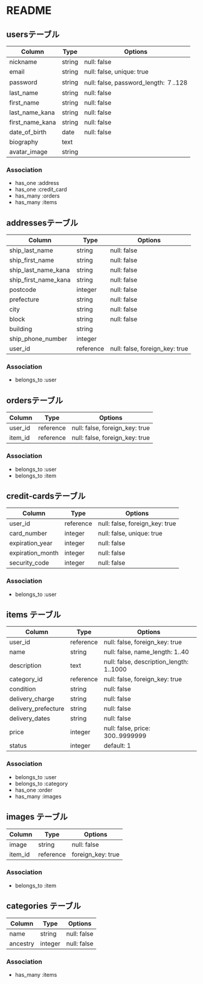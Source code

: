 # README

## usersテーブル
|Column|Type|Options|
|------|----|-------|
|nickname|string|null: false|
|email|string|null: false, unique: true|
|password|string|null: false, password_length: ７..128|
|last_name|string|null: false|
|first_name|string|null: false|
|last_name_kana|string|null: false|
|first_name_kana|string|null: false|
|date_of_birth|date|null: false|
|biography|text||
|avatar_image|string||
### Association
- has_one :address
- has_one :credit_card
- has_many :orders
- has_many :items

## addressesテーブル
|Column|Type|Options|
|------|----|-------|
|ship_last_name|string|null: false|
|ship_first_name|string|null: false|
|ship_last_name_kana|string|null: false|
|ship_first_name_kana|string|null: false|
|postcode|integer|null: false|
|prefecture|string|null: false|
|city|string|null: false|
|block|string|null: false|
|building|string||
|ship_phone_number|integer||
|user_id|reference|null: false, foreign_key: true|
### Association
- belongs_to :user

## ordersテーブル
|Column|Type|Options|
|------|----|-------|
|user_id|reference|null: false, foreign_key: true|
|item_id|reference|null: false, foreign_key: true|
### Association
- belongs_to :user
- belongs_to :item

## credit-cardsテーブル
|Column|Type|Options|
|------|----|-------|
|user_id|reference|null: false, foreign_key: true|
|card_number|integer|null: false, unique: true|
|expiration_year|integer|null: false|
|expiration_month|integer|null: false|
|security_code|integer|null: false|
### Association
- belongs_to :user

## items テーブル
|Column|Type|Options|
|------|----|-------|
|user_id|reference|null: false, foreign_key: true|
|name|string|null: false, name_length: 1..40|
|description|text|null: false, description_length: 1..1000|
|category_id|reference|null: false, foreign_key: true|
|condition|string|null: false|
|delivery_charge|string|null: false|
|delivery_prefecture|string|null: false|
|delivery_dates|string|null: false|
|price|integer|null: false, price: 300..9999999|
|status|integer|default: 1|  <!-- 1: 購入可, 2: 購入済み -->
### Association
- belongs_to :user
- belongs_to :category
- has_one :order
- has_many :images

## images テーブル
|Column|Type|Options|
|------|----|-------|
|image|string|null: false|
|item_id|reference|foreign_key: true|
### Association
- belongs_to :item

## categories テーブル
|Column|Type|Options|
|------|----|-------|
|name|string|null: false|
|ancestry|integer|null: false|
### Association
- has_many :items

